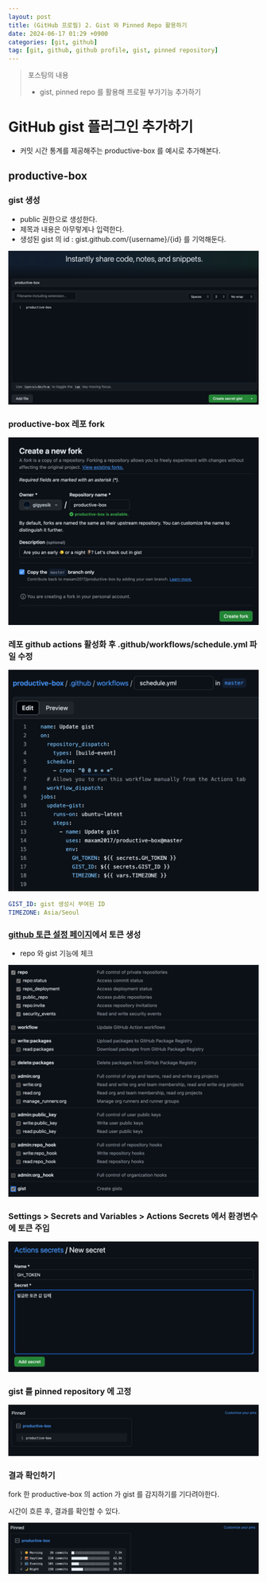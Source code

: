 ```yaml
---
layout: post
title: (GitHub 프로필) 2. Gist 와 Pinned Repo 활용하기
date: 2024-06-17 01:29 +0900
categories: [git, github]
tag: [git, github, github profile, gist, pinned repository]
---
```


> 포스팅의 내용
> 
> - gist, pinned repo 를 활용해 프로필 부가기능 추가하기

# GitHub gist 플러그인 추가하기

- 커밋 시간 통계를 제공해주는 productive-box 를 예시로 추가해본다.

## productive-box

### gist 생성

- public 권한으로 생성한다.
- 제목과 내용은 아무렇게나 입력한다.
- 생성된 gist 의 id : gist.github.com/{username}/{id} 를 기억해둔다.

![](/assets/img/2024-06-17/2024-06-17-git-github-2-gist-pinned-repo-1-create-gist.png)

### productive-box 레포 fork

![](/assets/img/2024-06-17/2024-06-17-git-github-2-gist-pinned-repo-2-fork-repo.png)

### 레포 github actions 활성화 후 .github/workflows/schedule.yml 파일 수정

![](/assets/img/2024-06-17/2024-06-17-git-github-2-gist-pinned-repo-3-edit-schedule.png)

```yaml
GIST_ID: gist 생성시 부여된 ID
TIMEZONE: Asia/Seoul
```

### [github 토큰 설정 페이지][github-token]에서 토큰 생성

- repo 와 gist 기능에 체크

![](/assets/img/2024-06-17/2024-06-17-git-github-2-gist-pinned-repo-4-token-scope.png)

### Settings > Secrets and Variables > Actions Secrets 에서 환경변수에 토큰 주입

![](/assets/img/2024-06-17/2024-06-17-git-github-2-gist-pinned-repo-5-env-token.png)

### gist 를 pinned repository 에 고정

![](/assets/img/2024-06-17/2024-06-17-git-github-2-gist-pinned-repo-6-pin-repo.png)

### 결과 확인하기

fork 한 productive-box 의 action 가 gist 를 감지하기를 기다려야한다.

시간이 흐른 후, 결과를 확인할 수 있다.

![](/assets/img/2024-06-17/2024-06-17-git-github-2-gist-pinned-repo-7-result.png)


[github-token]: https://github.com/settings/tokens
